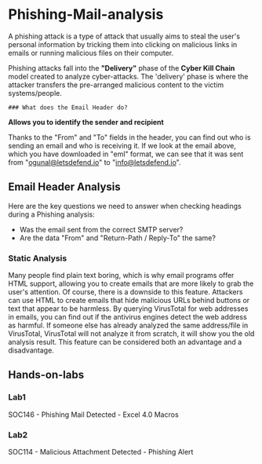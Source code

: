 # Phishing-Mail-analysis
A phishing attack is a type of attack that usually aims to steal the user's personal information by tricking them into clicking on malicious links in emails or running malicious files on their computer.

Phishing attacks fall into the  **"Delivery"**  phase of the  **Cyber Kill Chain**  model created to analyze cyber-attacks. The 'delivery' phase is where the attacker transfers the pre-arranged malicious content to the victim systems/people.

	### What does the Email Header do?

  
**Allows you to identify the sender and recipient**  
  

Thanks to the "From" and "To" fields in the header, you can find out who is sending an email and who is receiving it. If we look at the email above, which you have downloaded in "eml" format, we can see that it was sent from "ogunal@letsdefend.io" to "info@letsdefend.io".
## Email Header Analysis
Here are the key questions we need to answer when checking headings during a Phishing analysis:

  
  
-   Was the email sent from the correct SMTP server?
-   Are the data "From" and "Return-Path / Reply-To" the same?

### Static Analysis

Many people find plain text boring, which is why email programs offer HTML support, allowing you to create emails that are more likely to grab the user's attention. Of course, there is a downside to this feature. Attackers can use HTML to create emails that hide malicious URLs behind buttons or text that appear to be harmless.
By querying VirusTotal for web addresses in emails, you can find out if the antivirus engines detect the web address as harmful. If someone else has already analyzed the same address/file in VirusTotal, VirusTotal will not analyze it from scratch, it will show you the old analysis result. This feature can be considered both an advantage and a disadvantage.
## Hands-on-labs
### Lab1
SOC146 - Phishing Mail Detected - Excel 4.0 Macros



### Lab2
  
SOC114 - Malicious Attachment Detected - Phishing Alert
